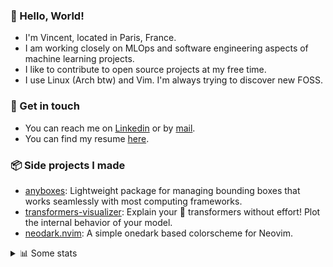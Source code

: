 ### 👋 Hello, World!

- I'm Vincent, located in Paris, France.
- I am working closely on MLOps and software engineering aspects of machine learning projects.
- I like to contribute to open source projects at my free time.
- I use Linux (Arch btw) and Vim. I'm always trying to discover new FOSS.

### 🔗 Get in touch

- You can reach me on [Linkedin](https://www.linkedin.com/in/vincent-duchauffour-3a9641155/) or by [mail](mailto:vincent.duchauffour@proton.me).
- You can find my resume [here](https://raw.githubusercontent.com/VDuchauffour/resume/main/resume.pdf).

### 📦 Side projects I made

- [anyboxes](https://github.com/VDuchauffour/anyboxes): Lightweight package for managing bounding boxes that works seamlessly with most computing frameworks.
- [transformers-visualizer](https://github.com/VDuchauffour/transformers-visualizer): Explain your 🤗 transformers without effort! Plot the internal behavior of your model. 
- [neodark.nvim](https://github.com/VDuchauffour/neodark.nvim): A simple onedark based colorscheme for Neovim.

<details><summary>📊 Some stats</summary>  
  
<p align="center">
  <img alt="VDuchauffour's github stats" src="https://github-readme-stats.vercel.app/api?username=VDuchauffour&include_all_commits=true&show_icons=true&theme=react"/>
  <br />
  <img alt="VDuchauffour's streak stats" src="https://streak-stats.demolab.com?user=VDuchauffour&theme=react"/>
  <br />
  <img alt="VDuchauffour's language stats" src="https://github-readme-stats.vercel.app/api/top-langs/?username=VDuchauffour&count_private=true&include_all_commits=true&show_icons=true&layout=compact&theme=react"/>
  <!--   <br />
  <img alt="VDuchauffour's Wakatime stats" src="https://github-readme-stats.vercel.app/api/wakatime?username=VDuchauffour&theme=react"/> -->
</p>

#### 🧭 Wakatime stats
<!--START_SECTION:waka-->
![Code Time](http://img.shields.io/badge/Code%20Time-1%2C076%20hrs%2039%20mins-blue)

![Lines of code](https://img.shields.io/badge/From%20Hello%20World%20I%27ve%20Written-2.0%20million%20lines%20of%20code-blue)

**🐱 My GitHub Data** 

> 📦 981.0 kB Used in GitHub's Storage 
 > 
> 🏆 1,708 Contributions in the Year 2023
 > 
> 🚫 Not Opted to Hire
 > 
> 📜 9 Public Repositories 
 > 
> 🔑 2 Private Repositories 
 > 
**I'm a Night 🦉** 

```text
🌞 Morning                47 commits          █░░░░░░░░░░░░░░░░░░░░░░░░   04.37 % 
🌆 Daytime                318 commits         ███████░░░░░░░░░░░░░░░░░░   29.58 % 
🌃 Evening                506 commits         ████████████░░░░░░░░░░░░░   47.07 % 
🌙 Night                  204 commits         █████░░░░░░░░░░░░░░░░░░░░   18.98 % 
```
📅 **I'm Most Productive on Sunday** 

```text
Monday                   181 commits         ████░░░░░░░░░░░░░░░░░░░░░   16.84 % 
Tuesday                  63 commits          █░░░░░░░░░░░░░░░░░░░░░░░░   05.86 % 
Wednesday                226 commits         █████░░░░░░░░░░░░░░░░░░░░   21.02 % 
Thursday                 169 commits         ████░░░░░░░░░░░░░░░░░░░░░   15.72 % 
Friday                   119 commits         ███░░░░░░░░░░░░░░░░░░░░░░   11.07 % 
Saturday                 49 commits          █░░░░░░░░░░░░░░░░░░░░░░░░   04.56 % 
Sunday                   268 commits         ██████░░░░░░░░░░░░░░░░░░░   24.93 % 
```


📊 **This Week I Spent My Time On** 

```text
💬 Programming Languages: 
Python                   37 hrs 7 mins       ████████████████████████░   94.31 % 
XML                      35 mins             ░░░░░░░░░░░░░░░░░░░░░░░░░   01.48 % 
ActionScript 3           26 mins             ░░░░░░░░░░░░░░░░░░░░░░░░░   01.13 % 
TOML                     20 mins             ░░░░░░░░░░░░░░░░░░░░░░░░░   00.85 % 
INI                      19 mins             ░░░░░░░░░░░░░░░░░░░░░░░░░   00.84 % 
```


 Last Updated on 12/10/2023 00:32:57 UTC
<!--END_SECTION:waka-->
</details>
